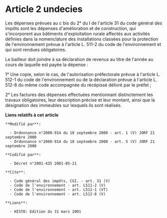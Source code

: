 # Article 2 undecies

Les dépenses prévues au c bis du 2° du I de l'article 31 du code général des impôts sont les dépenses d'amélioration et de
construction, qui s'incorporent aux bâtiments d'exploitation rurale affectés aux activités définies dans la nomenclature des
installations classées pour la protection de l'environnement prévue à l'article L. 511-2 du code de l'environnement et qui
sont rendues obligatoires. 

Le bailleur doit joindre à sa déclaration de revenus au titre de l'année au cours de laquelle est payée la dépense : 

1° Une copie, selon le cas, de l'autorisation préfectorale prévue à l'article L. 512-1 du code de l'environnement ou de la
déclaration prévue à l'article L. 512-8 du même code accompagnée du récépissé délivré par le préfet ; 

2° Les factures des dépenses effectuées mentionnant distinctement les travaux obligatoires, leur description précise et leur
montant, ainsi que la désignation des immeubles sur lesquels ils sont réalisés.

**Liens relatifs à cet article**

	**Modifié par**:

	  - Ordonnance n°2000-914 du 18 septembre 2000 - art. 1 (V) JORF 21 septembre 2000
	  - Ordonnance n°2000-914 du 18 septembre 2000 - art. 5 (V) JORF 21 septembre 2000

	**Codifié par**:

	  - Décret n°2001-435 2001-05-21

	**Cite**:

	  - Code général des impôts, CGI. - art. 31 (V)
	  - Code de l'environnement - art. L511-2 (V)
	  - Code de l'environnement - art. L512-1 (VT)
	  - Code de l'environnement - art. L512-8 (V)

	**Liens**:

	  - HISTO: Edition du 31 mars 2001
